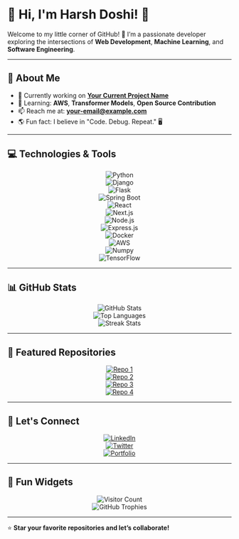 # 🌟 Hi, I'm Harsh Doshi! 🌟  

Welcome to my little corner of GitHub! 🚀 I’m a passionate developer exploring the intersections of **Web Development**, **Machine Learning**, and **Software Engineering**.  

---

## 🚀 About Me  

- 🔭 Currently working on **[Your Current Project Name](#)**  
- 🌱 Learning: **AWS**, **Transformer Models**, **Open Source Contribution**  
- 📫 Reach me at: **[your-email@example.com](mailto:your-email@example.com)**  
- 🌎 Fun fact: I believe in "Code. Debug. Repeat." 🖥️  

---

## 💻 Technologies & Tools  

<div align="center">

![Python](https://img.shields.io/badge/-Python-3776AB?logo=python&logoColor=white&style=for-the-badge)  
![Django](https://img.shields.io/badge/-Django-092E20?logo=django&logoColor=white&style=for-the-badge)  
![Flask](https://img.shields.io/badge/-Flask-000000?logo=flask&logoColor=white&style=for-the-badge)  
![Spring Boot](https://img.shields.io/badge/-Spring%20Boot-6DB33F?logo=springboot&logoColor=white&style=for-the-badge)  
![React](https://img.shields.io/badge/-React-61DAFB?logo=react&logoColor=black&style=for-the-badge)  
![Next.js](https://img.shields.io/badge/-Next.js-000000?logo=next.js&logoColor=white&style=for-the-badge)  
![Node.js](https://img.shields.io/badge/-Node.js-339933?logo=nodedotjs&logoColor=white&style=for-the-badge)  
![Express.js](https://img.shields.io/badge/-Express.js-000000?logo=express&logoColor=white&style=for-the-badge)  
![Docker](https://img.shields.io/badge/-Docker-2496ED?logo=docker&logoColor=white&style=for-the-badge)  
![AWS](https://img.shields.io/badge/-AWS-232F3E?logo=amazonaws&logoColor=white&style=for-the-badge)  
![Numpy](https://img.shields.io/badge/-NumPy-013243?logo=numpy&logoColor=white&style=for-the-badge)  
![TensorFlow](https://img.shields.io/badge/-TensorFlow-FF6F00?logo=tensorflow&logoColor=white&style=for-the-badge)

</div>

---

## 📊 GitHub Stats  

<div align="center">

![GitHub Stats](https://github-readme-stats.vercel.app/api?username=Harsh-D-2004&show_icons=true&theme=radical&hide_border=true)  
![Top Languages](https://github-readme-stats.vercel.app/api/top-langs/?username=Harsh-D-2004&layout=compact&theme=radical&hide_border=true)  
![Streak Stats](https://streak-stats.demolab.com?user=Harsh-D-2004&theme=radical&hide_border=true&date_format=M%20j%5B%2C%20Y%5D)

</div>  

---

## 🌌 Featured Repositories  

<div align="center">

[![Repo 1](https://github-readme-stats.vercel.app/api/pin/?username=Harsh-D-2004&repo=repo-1&theme=radical&hide_border=true)](https://github.com/Harsh-D-2004/repo-1)  
[![Repo 2](https://github-readme-stats.vercel.app/api/pin/?username=Harsh-D-2004&repo=repo-2&theme=radical&hide_border=true)](https://github.com/Harsh-D-2004/repo-2)  
[![Repo 3](https://github-readme-stats.vercel.app/api/pin/?username=Harsh-D-2004&repo=repo-3&theme=radical&hide_border=true)](https://github.com/Harsh-D-2004/repo-3)  
[![Repo 4](https://github-readme-stats.vercel.app/api/pin/?username=Harsh-D-2004&repo=repo-4&theme=radical&hide_border=true)](https://github.com/Harsh-D-2004/repo-4)

</div>  

---

## 🌟 Let's Connect  

<div align="center">

[![LinkedIn](https://img.shields.io/badge/-LinkedIn-0077B5?logo=linkedin&logoColor=white&style=for-the-badge)](https://linkedin.com/in/yourprofile)  
[![Twitter](https://img.shields.io/badge/-Twitter-1DA1F2?logo=twitter&logoColor=white&style=for-the-badge)](https://twitter.com/yourhandle)  
[![Portfolio](https://img.shields.io/badge/-Portfolio-000000?logo=vercel&logoColor=white&style=for-the-badge)](https://your-portfolio.com)

</div>  

---

## 🌱 Fun Widgets  

<div align="center">

![Visitor Count](https://visitor-badge.glitch.me/badge?page_id=Harsh-D-2004.profile)  
![GitHub Trophies](https://github-profile-trophy.vercel.app/?username=Harsh-D-2004&theme=radical&margin-w=10&margin-h=10)

</div>  

---

⭐️ **Star your favorite repositories and let’s collaborate!**  
